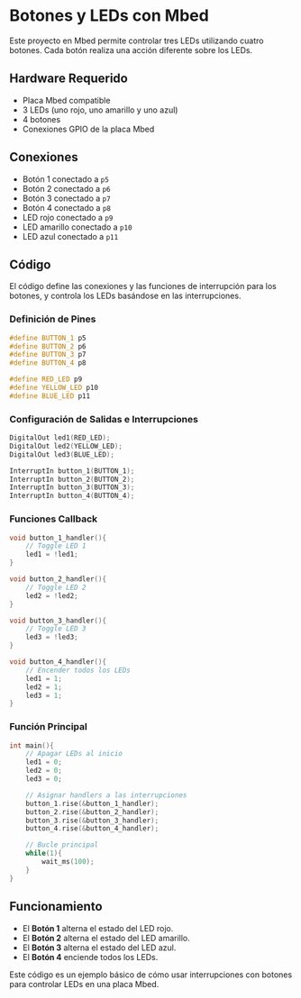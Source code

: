 # Botones y LEDs con Mbed

Este proyecto en Mbed permite controlar tres LEDs utilizando cuatro botones. Cada botón realiza una acción diferente sobre los LEDs.

## Hardware Requerido

- Placa Mbed compatible
- 3 LEDs (uno rojo, uno amarillo y uno azul)
- 4 botones
- Conexiones GPIO de la placa Mbed

## Conexiones

- Botón 1 conectado a `p5`
- Botón 2 conectado a `p6`
- Botón 3 conectado a `p7`
- Botón 4 conectado a `p8`
- LED rojo conectado a `p9`
- LED amarillo conectado a `p10`
- LED azul conectado a `p11`

## Código

El código define las conexiones y las funciones de interrupción para los botones, y controla los LEDs basándose en las interrupciones.

### Definición de Pines

```cpp
#define BUTTON_1 p5
#define BUTTON_2 p6
#define BUTTON_3 p7
#define BUTTON_4 p8

#define RED_LED p9
#define YELLOW_LED p10
#define BLUE_LED p11
```

### Configuración de Salidas e Interrupciones

```cpp
DigitalOut led1(RED_LED);
DigitalOut led2(YELLOW_LED);
DigitalOut led3(BLUE_LED);

InterruptIn button_1(BUTTON_1);
InterruptIn button_2(BUTTON_2);
InterruptIn button_3(BUTTON_3);
InterruptIn button_4(BUTTON_4);
```

### Funciones Callback

```cpp
void button_1_handler(){
    // Toggle LED 1
    led1 = !led1;
}

void button_2_handler(){
    // Toggle LED 2
    led2 = !led2;
}

void button_3_handler(){
    // Toggle LED 3
    led3 = !led3;
}

void button_4_handler(){
    // Encender todos los LEDs
    led1 = 1;
    led2 = 1;
    led3 = 1;
}
```

### Función Principal

```cpp
int main(){
    // Apagar LEDs al inicio
    led1 = 0;
    led2 = 0;
    led3 = 0;

    // Asignar handlers a las interrupciones
    button_1.rise(&button_1_handler);
    button_2.rise(&button_2_handler);
    button_3.rise(&button_3_handler);
    button_4.rise(&button_4_handler);

    // Bucle principal
    while(1){
        wait_ms(100);
    }
}
```

## Funcionamiento

- El **Botón 1** alterna el estado del LED rojo.
- El **Botón 2** alterna el estado del LED amarillo.
- El **Botón 3** alterna el estado del LED azul.
- El **Botón 4** enciende todos los LEDs.

Este código es un ejemplo básico de cómo usar interrupciones con botones para controlar LEDs en una placa Mbed.
